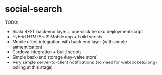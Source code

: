 # social-search
TODO:
* Scala REST back-end layer + one-click heroku deployment script
* Hybrid HTML5+JS Mobile app + build scripts
* Mobile client integration with back-end layer (with simple authentication)
* Cordova integration + build scripts
* Simple back-end storage (key-value store)
* Very simple server-to-client notifications (no need for websockets/long-polling at this stage)



